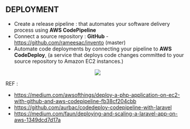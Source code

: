 ## DEPLOYMENT ##

* Create a release pipeline : that automates your software delivery process using  **AWS CodePipeline**
* Connect a source repository : **GitHub** - https://github.com/rameesac/invento (master)
* Automate code deployments by connecting your pipeline to **AWS CodeDeploy**, (a service that deploys code changes committed to your source repository to Amazon EC2 instances.)

<p align="center">
<img src="https://invento.s3.amazonaws.com/misc/continuos-deployment-aws.png">
<p>

REF : 

* https://medium.com/awsofthings/deploy-a-php-application-on-ec2-with-github-and-aws-codepipeline-fb38cf204cbb
* https://github.com/aurbac/codedeploy-codepipeline-with-laravel
* https://medium.com/faun/deploying-and-scaling-a-laravel-app-on-aws-1349dcd7d17a
